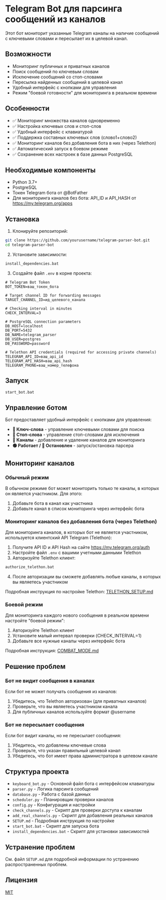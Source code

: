 # Telegram Bot для парсинга сообщений из каналов

Этот бот мониторит указанные Telegram каналы на наличие сообщений с ключевыми словами и пересылает их в целевой канал.

## Возможности

- Мониторинг публичных и приватных каналов
- Поиск сообщений по ключевым словам
- Исключение сообщений со стоп-словами
- Пересылка найденных сообщений в целевой канал
- Удобный интерфейс с кнопками для управления
- Режим "боевой готовности" для мониторинга в реальном времени

## Особенности

- ✅ Мониторинг множества каналов одновременно
- ✅ Настройка ключевых слов и стоп-слов
- ✅ Удобный интерфейс с клавиатурой
- ✅ Поддержка составных ключевых слов (слово1+слово2)
- ✅ Мониторинг каналов без добавления бота в них (через Telethon)
- ✅ Автоматический запуск в боевом режиме
- ✅ Сохранение всех настроек в базе данных PostgreSQL

## Необходимые компоненты

- Python 3.7+
- PostgreSQL
- Токен Telegram бота от @BotFather
- Для мониторинга каналов без бота: API_ID и API_HASH от https://my.telegram.org/apps

## Установка

1. Клонируйте репозиторий:
```bash
git clone https://github.com/yourusername/telegram-parser-bot.git
cd telegram-parser-bot
```

2. Установите зависимости:
```bash
install_dependencies.bat
```

3. Создайте файл `.env` в корне проекта:
```
# Telegram Bot Token
BOT_TOKEN=ваш_токен_бота

# Target channel ID for forwarding messages
TARGET_CHANNEL_ID=ид_целевого_канала

# Checking interval in minutes
CHECK_INTERVAL=3

# PostgreSQL connection parameters
DB_HOST=localhost
DB_PORT=5432
DB_NAME=telegram_parser
DB_USER=postgres
DB_PASSWORD=password

# Telethon API credentials (required for accessing private channels)
TELEGRAM_API_ID=ваш_api_id
TELEGRAM_API_HASH=ваш_api_hash
TELEGRAM_PHONE=ваш_номер_телефона
```

## Запуск

```bash
start_bot.bat
```

## Управление ботом

Бот предоставляет удобный интерфейс с кнопками для управления:

- **🔑 Ключ-слова** - управление ключевыми словами для поиска
- **🚫 Стоп-слова** - управление стоп-словами для исключения
- **📢 Каналы** - добавление и удаление каналов для мониторинга
- **🟢 Работает / 🔴 Остановлен** - запуск/остановка парсера

## Мониторинг каналов

### Обычный режим

В обычном режиме бот может мониторить только те каналы, в которых он является участником. Для этого:

1. Добавьте бота в канал как участника
2. Добавьте канал в список мониторинга через интерфейс бота

### Мониторинг каналов без добавления бота (через Telethon)

Для мониторинга каналов, в которых бот не является участником, используется клиентский API Telegram (Telethon):

1. Получите API ID и API Hash на сайте https://my.telegram.org/auth
2. Настройте файл `.env` с вашими учетными данными Telethon
3. Авторизуйте Telethon клиент:
```bash
authorize_telethon.bat
```
4. После авторизации вы сможете добавлять любые каналы, в которых вы являетесь участником

Подробная инструкция по настройке Telethon: [TELETHON_SETUP.md](TELETHON_SETUP.md)

### Боевой режим

Для мониторинга каждого нового сообщения в реальном времени настройте "боевой режим":

1. Авторизуйте Telethon клиент
2. Установите малый интервал проверки (CHECK_INTERVAL=1)
3. Добавьте все нужные каналы через интерфейс бота

Подробная инструкция: [COMBAT_MODE.md](COMBAT_MODE.md)

## Решение проблем

### Бот не видит сообщения в каналах

Если бот не может получать сообщения из каналов:

1. Убедитесь, что Telethon авторизован (для приватных каналов)
2. Проверьте, что вы являетесь участником канала
3. Для публичных каналов используйте формат @username

### Бот не пересылает сообщения

Если бот видит каналы, но не пересылает сообщения:

1. Убедитесь, что добавлены ключевые слова
2. Проверьте, что указан правильный целевой канал
3. Убедитесь, что бот имеет права администратора в целевом канале

## Структура проекта

- `keyboard_bot.py` - Основной файл бота с интерфейсом клавиатуры
- `parser.py` - Логика парсинга сообщений
- `database.py` - Работа с базой данных
- `scheduler.py` - Планировщик проверки каналов
- `config.py` - Конфигурация и настройки
- `check_channels.py` - Скрипт для проверки доступа к каналам
- `add_real_channels.py` - Скрипт для добавления реальных каналов
- `SETUP.md` - Подробная инструкция по настройке
- `start_bot.bat` - Скрипт для запуска бота
- `install_dependencies.bat` - Скрипт для установки зависимостей

## Устранение проблем

См. файл `SETUP.md` для подробной информации по устранению распространенных проблем.

## Лицензия

[MIT](LICENSE) 